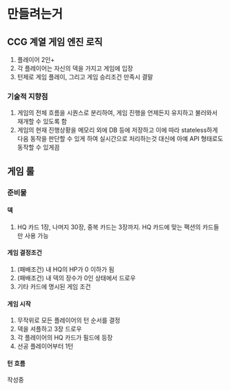 # 만들려는거
## CCG 계열 게임 엔진 로직
1. 플레이어 2인+
2. 각 플레이어는 자신의 덱을 가지고 게임에 입장
3. 턴제로 게임 플레이, 그리고 게임 승리조건 만족시 결말
### 기술적 지향점
1. 게임의 전체 흐름을 시퀀스로 분리하여, 게임 진행을 언제든지 유지하고 불러와서 재개할 수 있도록 함
2. 게임의 현재 진행상황을 메모리 외에 DB 등에 저장하고 이에 따라 stateless하게 다음 동작을 판단할 수 있게 하여 실시간으로 처리하는것 대신에 아예 API 형태로도 동작할 수 있게끔
## 게임 룰
### 준비물
#### 덱
1. HQ 카드 1장, 나머지 30장, 중복 카드는 3장까지. HQ 카드에 맞는 팩션의 카드들만 사용 가능
#### 게임 결정조건
1. (패배조건) 내 HQ의 HP가 0 이하가 됨
2. (패배조건) 내 덱의 장수가 0인 상태에서 드로우
3. 기타 카드에 명시된 게임 조건
#### 게임 시작
1. 무작위로 모든 플레이어의 턴 순서를 결정
2. 덱을 셔플하고 3장 드로우
3. 각 플레이어의 HQ 카드가 필드에 등장
4. 선공 플레이어부터 1턴
#### 턴 흐름
작성중
